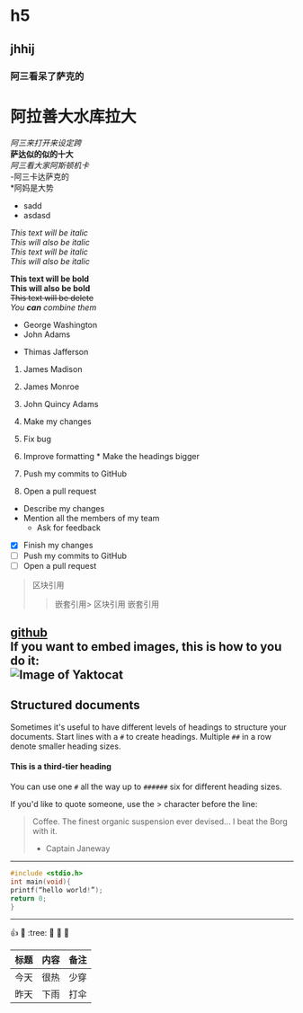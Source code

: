 # h5
## jhhij
### 阿三看呆了萨克的   
# 阿拉善大水库拉大   

*阿三来打开来设定跨*  
**萨达似的似的十大**    
_阿三看大家阿斯顿机卡_     
-阿三卡达萨克的    
*阿妈是大势    
- sadd
- asdasd

*This text will be italic*  
_This will also be italic_  
*This text will be italic*  
_This will also be italic_

**This text will be bold**           
__This will also be bold__  
~~This text will be delete~~  
_You **can** combine them_  

- George Washington
- John Adams
* Thimas Jafferson  
1. James Madison
2. James Monroe
3. John Quincy Adams

1. Make my changes
  1. Fix bug
  2. Improve formatting
    * Make the headings bigger
2. Push my commits to GitHub
3. Open a pull request
  * Describe my changes
  * Mention all the members of my team
    * Ask for feedback
    
    
- [x] Finish my changes
- [ ] Push my commits to GitHub
- [ ] Open a pull request

> 区块引用
>> 嵌套引用> 区块引用
>> 嵌套引用

[github](http://github.com)  
If you want to embed images, this is how to you do it:  
![Image of Yaktocat](https://octodex.github.com/images/yaktocat.png)  
---------------------------
## Structured documents

Sometimes it's useful to have different levels of headings to structure your documents. Start lines with a `#` to create headings. Multiple `##` in a row denote smaller heading sizes.

#### This is a third-tier heading

You can use one `#` all the way up to `######` six for different heading sizes.

If you'd like to quote someone, use the > character before the line:

> Coffee. The finest organic suspension ever devised... I beat the Borg with it.
> - Captain Janeway

--------------------------
```c
#include <stdio.h>
int main(void){
printf(“hello world!”);
return 0;
}
```  
----------------------
:+1:  :car:  :tree:  :man:  :woman:  :book:

标题 | 内容 | 备注
-----|------|-----
今天 | 很热 | 少穿
昨天 | 下雨 | 打伞
